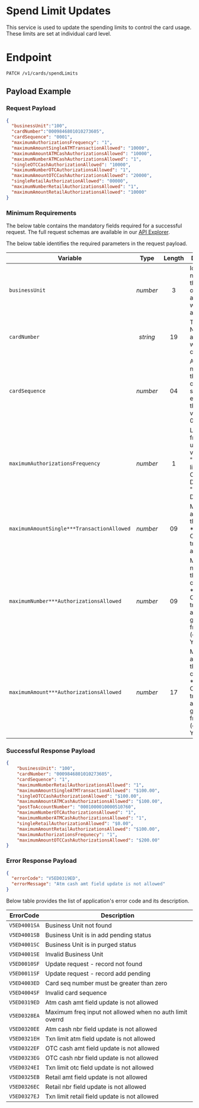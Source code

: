 # Spend Limit Updates

This service is used to update the spending limits to control the card usage.  These limits are set at individual card level.


# Endpoint
`PATCH /v1/cards/spendLimits`


## Payload Example

### Request Payload

```json
{
  "businessUnit":"100",
  "cardNumber":"0009846801010273605",
  "cardSequence": "0001",
  "maximumAuthorizationsFrequency": "1",
  "maximumAmountSingleATMTransactionAllowed": "10000",
  "maximumAmountATMCashAuthorizationsAllowed": "10000",
  "maximumNumberATMCashAuthorizationsAllowed": "1",  
  "singleOTCCashAuthorizationAllowed": "10000",
  "maximumNumberOTCAuthorizationsAllowed": "1",
  "maximumAmountOTCCashAuthorizationsAllowed": "20000",  
  "singleRetailAuthorizationAllowed": "00000",
  "maximumNumberRetailAuthorizationsAllowed": "1",  
  "maximumAmountRetailAuthorizationsAllowed": "10000"  
}
```

### Minimum Requirements
The below table contains the mandatory fields required for a successful request. The full request schemas are available in our [API Explorer](../api/?type=patch&path=/v1/card/spendLimits).

The below table identifies the required parameters in the request payload.

| Variable | Type | Length | Description |
| -------- | :--: | :------------: | ------------------ |
| `businessUnit` | *number* | 3 | Identification number of the organization associated with the account. |
| `cardNumber` | *string* | 19 | Token Number associated with the clear PAN. | 
| `cardSequence` | *number* | 04 | A sequence number of the card in case of card scheme 2 else pass the default value of 0001. | 
| `maximumAuthorizationsFrequency` | *number* | 1 | Limit frequency to update. Valid values are a) "1"  Daily limits b) "2" Cycle to Date limits c) "3" Year to Date limits  | 
| `maximumAmountSingle***TransactionAllowed` | *number* | 09 | Maximum amount of the Single ***(ATM / OTC / Retail) transaction allowed. | 
| `maximumNumber***AuthorizationsAllowed` | *number* | 09 | Maximum number of the cumulatative ***(ATM / OTC / Retail) transaction allowed for a given frequency (daily / CTD/ YTD). | 
| `maximumAmount***AuthorizationsAllowed` | *number* | 17 | Maximum amount of the cumulatative ***(ATM / OTC / Retail) transaction allowed for a given frequency (daily / CTD/ YTD). | 


### Successful Response Payload

```json
{
    "businessUnit": "100",
    "cardNumber": "0009846801010273605",
    "cardSequence": "1",
    "maximumNumberRetailAuthorizationsAllowed": "1",
    "maximumAmountSingleATMTransactionAllowed": "$100.00",
    "singleOTCCashAuthorizationAllowed": "$100.00",
    "maximumAmountATMCashAuthorizationsAllowed": "$100.00",
    "postToAccountNumber": "0001000010000510760",
    "maximumNumberOTCAuthorizationsAllowed": "1",
    "maximumNumberATMCashAuthorizationsAllowed": "1",
    "singleRetailAuthorizationAllowed": "$0.00",
    "maximumAmountRetailAuthorizationsAllowed": "$100.00",
    "maximumAuthorizationsFrequnecy": "1",
    "maximumAmountOTCCashAuthorizationsAllowed": "$200.00"    
}

```

### Error Response Payload

```json
{
  "errorCode": "V5ED0319ED",
  "errorMessage": "Atm cash amt field update is not allowed"  
}
```
Below table provides the list of application's error code and its description. 

| ErrorCode |  Description |
| --------  | ------------------ |
|`V5ED4001SA` |	Business Unit not found|
|`V5ED4001SB` |	Business Unit is in add pending status|
|`V5ED4001SC` |	Business Unit is in purged status|
|`V5ED4001SE` |	Invalid Business Unit|
|`V5ED0010SF` |	Update request - record not found|
|`V5ED0011SF` |	Update request - record add pending|
|`V5ED4003ED` | Card seq number must be greater than zero|   
|`V5ED4004SF` | Invalid card sequence|   
|`V5ED0319ED` | Atm cash amt field update is not allowed|         
|`V5ED0328EA` | Maximum freq input not allowed when no auth limit overrd|
|`V5ED0320EE` | Atm cash nbr field update is not allowed | 
|`V5ED0321EH` | Txn limit atm field update is not allowed |     
|`V5ED0322EF` | OTC cash amt field update is not allowed|  
|`V5ED0323EG` | OTC cash nbr field update is not allowed|
|`V5ED0324EI` | Txn limit otc field update is not allowed | 
|`V5ED0325EB` | Retail amt field update is not allowed | 
|`V5ED0326EC` | Retail nbr field update is not allowed|
|`V5ED0327EJ` | Txn limit retail field update is not allowed|  
